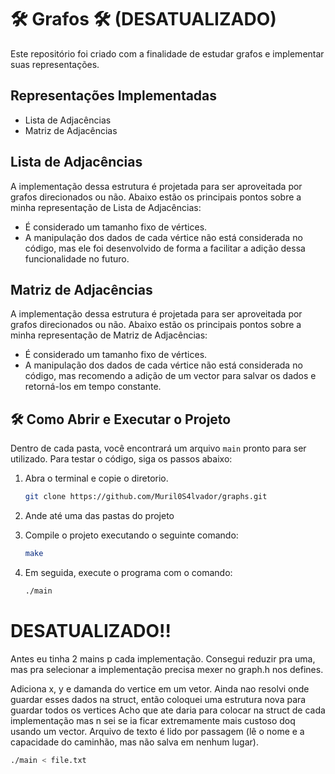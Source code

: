 # 🛠️ Grafos 🛠️ (DESATUALIZADO)

Este repositório foi criado com a finalidade de estudar grafos e implementar suas representações.

## Representações Implementadas

- Lista de Adjacências
- Matriz de Adjacências

## Lista de Adjacências

A implementação dessa estrutura é projetada para ser aproveitada por grafos direcionados ou não. Abaixo estão os principais pontos sobre a minha representação de Lista de Adjacências:

- É considerado um tamanho fixo de vértices.
- A manipulação dos dados de cada vértice não está considerada no código, mas ele foi desenvolvido de forma a facilitar a adição dessa funcionalidade no futuro.

## Matriz de Adjacências

A implementação dessa estrutura é projetada para ser aproveitada por grafos direcionados ou não. Abaixo estão os principais pontos sobre a minha representação de Matriz de Adjacências:

- É considerado um tamanho fixo de vértices.
- A manipulação dos dados de cada vértice não está considerada no código, mas recomendo a adição de um vector para salvar os dados e retorná-los em tempo constante.

## 🛠️ Como Abrir e Executar o Projeto

Dentro de cada pasta, você encontrará um arquivo `main` pronto para ser utilizado. Para testar o código, siga os passos abaixo:

1. Abra o terminal e copie o diretorio.

   ```bash
   git clone https://github.com/Muril0S4lvador/graphs.git

2. Ande até uma das pastas do projeto

3. Compile o projeto executando o seguinte comando:

   ```bash
   make

4. Em seguida, execute o programa com o comando:

   ```bash
   ./main


# DESATUALIZADO!!

Antes eu tinha 2 mains p cada implementação. Consegui reduzir pra uma, mas pra selecionar a implementação precisa mexer no graph.h nos defines.

Adiciona x, y e damanda do vertice em um vetor. Ainda nao resolvi onde guardar esses dados na struct, então coloquei uma estrutura nova para guardar todos os vertices
Acho que ate daria para colocar na struct de cada implementação mas n sei se ia ficar extremamente mais custoso doq usando um vector.
Arquivo de texto é lido por passagem (lê o nome e a capacidade do caminhão, mas não salva em nenhum lugar).

```bash
./main < file.txt
